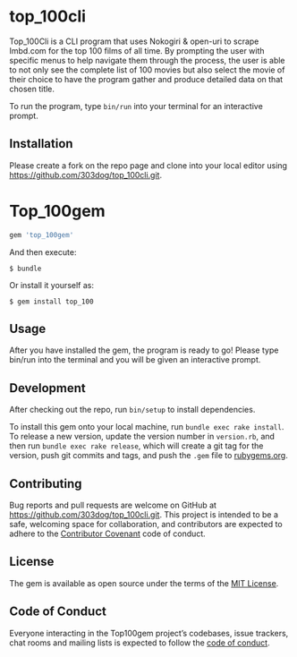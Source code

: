 
# top_100cli

Top_100Cli is a CLI program that uses Nokogiri & open-uri to scrape Imbd.com for the top 100 films of all time. By prompting the user with specific menus to help navigate them through the process, the user is able to not only see the complete list of 100 movies but also select the movie of their choice to have the program gather and produce detailed data on that chosen title.


To run the program, type `bin/run` into your terminal for an interactive prompt.

## Installation

Please create a fork on the repo page and clone into your local editor using https://github.com/303dog/top_100cli.git. 


# Top_100gem

```ruby
gem 'top_100gem'
```

And then execute:

    $ bundle

Or install it yourself as:

    $ gem install top_100

## Usage

After you have installed the gem, the program is ready to go!  Please type bin/run into the terminal and you will be given an interactive prompt.

## Development

After checking out the repo, run `bin/setup` to install dependencies.

To install this gem onto your local machine, run `bundle exec rake install`. To release a new version, update the version number in `version.rb`, and then run `bundle exec rake release`, which will create a git tag for the version, push git commits and tags, and push the `.gem` file to [rubygems.org](https://rubygems.org).

## Contributing

Bug reports and pull requests are welcome on GitHub at https://github.com/303dog/top_100cli.git. This project is intended to be a safe, welcoming space for collaboration, and contributors are expected to adhere to the [Contributor Covenant](http://contributor-covenant.org) code of conduct.

## License

The gem is available as open source under the terms of the [MIT License](https://opensource.org/licenses/MIT).

## Code of Conduct

Everyone interacting in the Top100gem project’s codebases, issue trackers, chat rooms and mailing lists is expected to follow the [code of conduct](https://github.com/[USERNAME]/top_100gem/blob/master/CODE_OF_CONDUCT.md).

